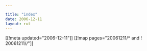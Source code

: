 ```yaml
---

title: "index"
date: 2006-12-11
layout: rut
---
```


[[!meta updated="2006-12-11"]]
[[!map pages="20061211/* and ! 20061211/*/*"]]
